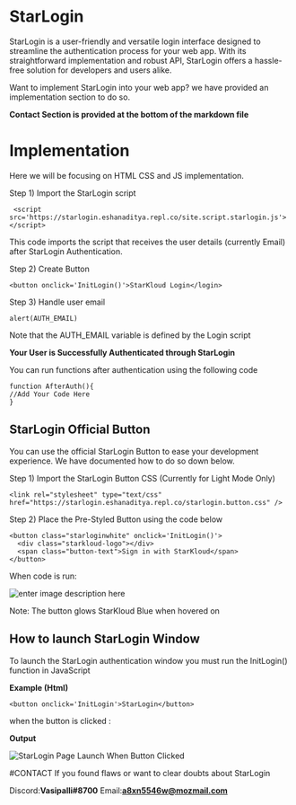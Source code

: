 # StarLogin
StarLogin is a user-friendly and versatile login interface designed to streamline the authentication process for your web app. With its straightforward implementation and robust API, StarLogin offers a hassle-free solution for developers and users alike.

Want to implement StarLogin into your web app? we have provided an implementation section to do so.

**Contact Section is provided at the bottom of the markdown file**

# Implementation

Here we will be focusing on HTML CSS and JS implementation.

Step 1)
Import the StarLogin script

     <script src='https://starlogin.eshanaditya.repl.co/site.script.starlogin.js'></script>
This code imports the script that receives the user details (currently Email) after StarLogin Authentication.

Step 2)
Create Button

    <button onclick='InitLogin()'>StarKloud Login</login>

 Step 3)
 Handle user email
 

    alert(AUTH_EMAIL) 
Note that the AUTH_EMAIL variable is defined by the Login script

**Your User is Successfully Authenticated through StarLogin**

You can run functions after authentication using the following code
```
function AfterAuth(){
//Add Your Code Here
}
```

## StarLogin Official Button

You can use the official StarLogin Button to ease your development experience. We have documented how to do so down below.

Step 1)
Import the StarLogin Button CSS (Currently for Light Mode Only)

    <link rel="stylesheet" type="text/css" href="https://starlogin.eshanaditya.repl.co/starlogin.button.css" />

Step 2)
Place the Pre-Styled Button using the code below

    
    <button class="starloginwhite" onclick='InitLogin()'>
      <div class="starkloud-logo"></div>
      <span class="button-text">Sign in with StarKloud</span>  
    </button>
When code is run:

![enter image description here](https://starlogin.eshanaditya.repl.co/Brand_Resource/button.light.png)

Note:  The button glows StarKloud Blue when hovered on

## How to launch StarLogin Window

To launch the StarLogin authentication window you must run the InitLogin() function in JavaScript

**Example (Html)**

    <button onclick='InitLogin'>StarLogin</button>

when the button is clicked :

**Output**

![StarLogin Page Launch When Button Clicked](https://starlogin.eshanaditya.repl.co/Brand_Resource/login.png)

#CONTACT
If you found flaws or want to clear doubts about StarLogin

Discord:**Vasipalli#8700**
Email:**a8xn5546w@mozmail.com**
